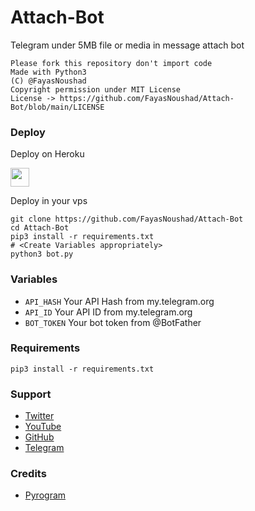 # Attach-Bot
Telegram under 5MB file or media in message attach bot

```
Please fork this repository don't import code
Made with Python3
(C) @FayasNoushad
Copyright permission under MIT License
License -> https://github.com/FayasNoushad/Attach-Bot/blob/main/LICENSE
```

### Deploy 

Deploy on Heroku
<p align="left">
  <a href="https://heroku.com/deploy?template=https://github.com/FayasNoushad/Attach-Bot">
     <img height="30px" src="https://img.shields.io/badge/Deploy%20To%20Heroku-blueviolet?style=for-the-badge&logo=heroku">
  </a>
</p>

Deploy in your vps
```
git clone https://github.com/FayasNoushad/Attach-Bot
cd Attach-Bot
pip3 install -r requirements.txt
# <Create Variables appropriately>
python3 bot.py
```

### Variables

* `API_HASH` Your API Hash from my.telegram.org
* `API_ID` Your API ID from my.telegram.org
* `BOT_TOKEN` Your bot token from @BotFather

### Requirements

`pip3 install -r requirements.txt`

### Support

* [Twitter](https://twitter.com/FayasNoushad)
* [YouTube](https://youtube.com/channel/UCo3BrCslEn8ru34gTXyfVnQ)
* [GitHub](https://github.com/FayasNoushad)
* [Telegram](https://telegram.me/FayasNoushad)

### Credits

* [Pyrogram](https://github.com/pyrogram/pyrogram)
